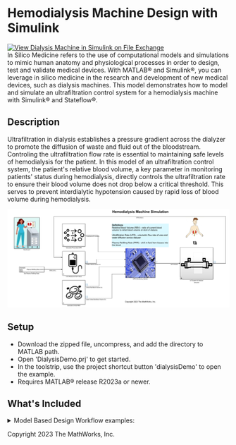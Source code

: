 # Hemodialysis Machine Design with Simulink
[![View Dialysis Machine in Simulink on File Exchange](https://www.mathworks.com/matlabcentral/images/matlab-file-exchange.svg)](https://www.mathworks.com/matlabcentral/fileexchange/127014-dialysis-machine-in-simulink)\
In Silico Medicine refers to the use of computational models and simulations to mimic human anatomy and physiological processes in order to design, test and validate medical devices. With MATLAB&reg; and Simulink&reg;, you can leverage in silico medicine in the research and development of new medical devices, such as dialysis machines. This model demonstrates how to model and simulate an ultrafiltration control system for a hemodialysis machine with Simulink&reg; and Stateflow&reg;.

## Description 
Ultrafiltration in dialysis establishes a pressure gradient across the dialyzer to promote the diffusion of waste and fluid out of the bloodstream. Controling the ultrafiltration flow rate is essential to maintaining safe levels of hemodialysis for the patient. In this model of an ultrafiltration control system, the patient's relative blood volume, a key parameter in monitoring patients' status during hemodialysis, directly controls the ultrafiltration rate to ensure their blood volume does not drop below a critical threshold. This serves to prevent interdialytic hypotension caused by rapid loss of blood volume during hemodialysis.

![](maskImages/dialysisMachineModelImage.png)

## Setup
* Download the zipped file, uncompress, and add the directory to MATLAB path.
* Open 'DialysisDemo.prj' to get started.
* In the toolstrip, use the project shortcut button 'dialysisDemo' to open the example.
* Requires MATLAB&reg; release R2023a or newer.
## What's Included

<details>


This project covers many short examples of critical model based design workflow. As, you can see from figure below, except realtime simulation/testing and cerrtification, we have provided all other examples. Please follow scripts below to execute each segment of the workflow.

<img src="maskImages/MBD_adoption.gif" width=750 height=500>

**[i] Requirement Management:** Click on 'Requirements' folder from project. You will find system level original requirement document (Hemodialysis_Requirements.xlsx) and imported requirements set (Hemodialysis_Requirements.slreqx) into requirement toolbox. Requirement set can also be access from project shortcut (SYSTEMSENGINEERING group).
**[ii] Architecture Diagram:** Functional, logical and sequence diagrams are in /Models/1. Architecture folders. Logical architecture diagram can also be access from project shortcut (SYSTEMSENGINEERING group)

**[iii] Algorithm Design:** Open a high level dialysis demo which contains plant (dual chamber UF system + dialyzer) and controller models from project shortcut (MAIN_MODEL group). Dual chamber ultrafiltration system's physical model created using Simscape is found in /Models/2. Physical Systems or alternatively can be accessed from project shortcut (PLANT_MODEL) group.
    
**[iv] Simulink Test:** Example of unit tests from test sequence block and signal editor input blocks can be access from project shortcut (TEST group).
    
**[v] Simulink Coverage:** Simulink design verifier creates test after checking missing coverage from existing tests. "Missing_Coverage_Test" is a disabled testcase in Dialysis-Machine-Simulink.mldatx file which one can access from project shortcut (TEST group). 
    
**[vi] Code Generation:** C/C++ code can be generated from UFR_Controller.slx model stored in /Models/4. Code Generation folder .
    
**[vii] SIL/PIL Testing:** HemoDialysis_SILTest.mldatx test numerically check equivalency between controller model and generated code.


<summary> Model Based Design Workflow examples: </summary></details>


Copyright 2023 The MathWorks, Inc.
